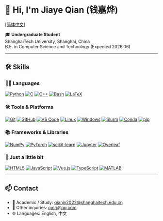 # 👋 Hi, I'm Jiaye Qian (钱嘉烨)

[[简体中文]](zh-hans.md)
<!-- [[繁體中文]](zh-hant.md) -->

🎓 **Undergraduate Student**  
ShanghaiTech University, Shanghai, China  
B.E. in Computer Science and Technology (Expected 2026.06)

---

## 🛠️ Skills

### 👨‍💻 Languages
[![Python](https://img.shields.io/badge/Python-3776AB?style=for-the-badge&logo=python&logoColor=white)](https://www.python.org/)
[![C](https://img.shields.io/badge/C-A8B9CC?style=for-the-badge&logo=c&logoColor=white)](https://en.cppreference.com/w/c)
[![C++](https://img.shields.io/badge/C++-00599C?style=for-the-badge&logo=cplusplus&logoColor=white)](https://isocpp.org/)
[![Bash](https://img.shields.io/badge/Bash-4EAA25?style=for-the-badge&logo=gnu-bash&logoColor=white)](https://www.gnu.org/software/bash/)
[![LaTeX](https://img.shields.io/badge/LaTeX-008080?style=for-the-badge&logo=latex&logoColor=white)](https://www.latex-project.org/)

### 🛠️ Tools & Platforms
[![Git](https://img.shields.io/badge/Git-F05032?style=for-the-badge&logo=git&logoColor=white)](https://git-scm.com/)
[![GitHub](https://img.shields.io/badge/GitHub-181717?style=for-the-badge&logo=github&logoColor=white)](https://github.com/qmrj)
[![VS Code](https://img.shields.io/badge/VS%20Code-007ACC?style=for-the-badge&logo=visual-studio-code&logoColor=white)](https://code.visualstudio.com/)
[![Linux](https://img.shields.io/badge/Linux-FCC624?style=for-the-badge&logo=linux&logoColor=black)](https://www.kernel.org/)
[![Windows](https://img.shields.io/badge/Windows-0078D6?style=for-the-badge&logo=windows&logoColor=white)](https://www.microsoft.com/windows)
[![Slurm](https://img.shields.io/badge/Slurm-2D4F8D?style=for-the-badge&logo=slurm&logoColor=white)](https://slurm.schedmd.com/)
[![Conda](https://img.shields.io/badge/Conda-44A833?style=for-the-badge&logo=anaconda&logoColor=white)](https://docs.conda.io/)
[![pip](https://img.shields.io/badge/pip-3776AB?style=for-the-badge&logo=python&logoColor=white)](https://pip.pypa.io/)

### 📚 Frameworks & Libraries
[![NumPy](https://img.shields.io/badge/NumPy-013243?style=for-the-badge&logo=numpy&logoColor=white)](https://numpy.org/)
[![PyTorch](https://img.shields.io/badge/PyTorch-EE4C2C?style=for-the-badge&logo=pytorch&logoColor=white)](https://pytorch.org/)
[![scikit-learn](https://img.shields.io/badge/scikit--learn-F7931E?style=for-the-badge&logo=scikit-learn&logoColor=white)](https://scikit-learn.org/)
[![Jupyter](https://img.shields.io/badge/Jupyter-F37626?style=for-the-badge&logo=jupyter&logoColor=white)](https://jupyter.org/)
[![Overleaf](https://img.shields.io/badge/Overleaf-00B0B9?style=for-the-badge&logo=overleaf&logoColor=white)](https://www.overleaf.com/)

### 🐣 Just a little bit
[![HTML5](https://img.shields.io/badge/HTML5-E34F26?style=for-the-badge&logo=html5&logoColor=white)](https://developer.mozilla.org/en-US/docs/Web/HTML)
[![JavaScript](https://img.shields.io/badge/JavaScript-F7DF1E?style=for-the-badge&logo=javascript&logoColor=black)](https://developer.mozilla.org/en-US/docs/Web/JavaScript)
[![Vue.js](https://img.shields.io/badge/Vue.js-4FC08D?style=for-the-badge&logo=vue.js&logoColor=white)](https://vuejs.org/)
[![TypeScript](https://img.shields.io/badge/TypeScript-3178C6?style=for-the-badge&logo=typescript&logoColor=white)](https://www.typescriptlang.org/)
[![MATLAB](https://img.shields.io/badge/MATLAB-0076A8?style=for-the-badge&logo=matlab&logoColor=white)](https://www.mathworks.com/products/matlab.html)

---

## 📫 Contact

- 📧 Academic / Study: [qianjy2022@shanghaitech.edu.cn](mailto:qianjy2022@shanghaitech.edu.cn)
- 📮 Other inquiries: [qmrj@qq.com](mailto:qmrj@qq.com)
- 🌐 Languages: English, 中文
